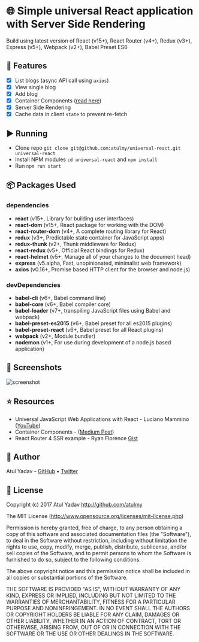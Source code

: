# 🌐 Simple universal React application with Server Side Rendering
Build using latest version of React (v15+), React Router (v4+), Redux (v3+), Express (v5+), Webpack (v2+), Babel Preset ES6

## 📝 Features
- [x] List blogs (async API call using `axios`)
- [x] View single blog
- [x] Add blog
- [x] Container Components ([read here](https://medium.com/@learnreact/container-components-c0e67432e005))
- [x] Server Side Rendering
- [x] Cache data in client `state` to prevent re-fetch

## ▶️ Running
- Clone repo `git clone git@github.com:atulmy/universal-react.git universal-react`
- Install NPM modules `cd universal-react` and `npm install`
- Run `npm run start`

## 📦 Packages Used

### dependencies
- **react** (v15+, Library for building user interfaces)
- **react-dom** (v15+, React package for working with the DOM)
- **react-router-dom** (v4+, A complete routing library for React)
- **redux** (v3+, Predictable state container for JavaScript apps)
- **redux-thunk** (v2+, Thunk middleware for Redux)
- **react-redux** (v5+, Official React bindings for Redux)
- **react-helmet** (v5+, Manage all of your changes to the document head)
- **express** (v5.alpha, Fast, unopinionated, minimalist web framework)
- **axios** (v0.16+, Promise based HTTP client for the browser and node.js)

### devDependencies
- **babel-cli** (v6+, Babel command line)
- **babel-core** (v6+, Babel compiler core)
- **babel-loader** (v7+, transpiling JavaScript files using Babel and webpack)
- **babel-preset-es2015** (v6+, Babel preset for all es2015 plugins)
- **babel-preset-react** (v6+, Babel preset for all React plugins)
- **webpack** (v2+, Module bundler)
- **nodemon** (v1+, For use during development of a node.js based application)

## 📸 Screenshots
![screenshot](http://atulmy.com/attachments/images/universal-react.png)

## ⭐️ Resources
- Universal JavaScript Web Applications with React - Luciano Mammino ([YouTube](https://t.co/HVXd0HMOlC))
- Container Components - ([Medium Post](https://medium.com/@learnreact/container-components-c0e67432e005))
- React Router 4 SSR example - Ryan Florence [Gist](https://gist.github.com/ryanflorence/efbe562332d4f1cc9331202669763741/)

## 🎩 Author
Atul Yadav - [GitHub](https://github.com/atulmy) &bull; [Twitter](https://twitter.com/atulmy)

## 📜 License
Copyright (c) 2017 Atul Yadav http://github.com/atulmy

The MIT License (http://www.opensource.org/licenses/mit-license.php)

Permission is hereby granted, free of charge, to any person obtaining a copy of this software and associated documentation files (the "Software"), to deal in the Software without restriction, including without limitation the rights to use, copy, modify, merge, publish, distribute, sublicense, and/or sell copies of the Software, and to permit persons to whom the Software is furnished to do so, subject to the following conditions:

The above copyright notice and this permission notice shall be included in all copies or substantial portions of the Software.

THE SOFTWARE IS PROVIDED "AS IS", WITHOUT WARRANTY OF ANY KIND, EXPRESS OR IMPLIED, INCLUDING BUT NOT LIMITED TO THE WARRANTIES OF MERCHANTABILITY, FITNESS FOR A PARTICULAR PURPOSE AND NONINFRINGEMENT. IN NO EVENT SHALL THE AUTHORS OR COPYRIGHT HOLDERS BE LIABLE FOR ANY CLAIM, DAMAGES OR OTHER LIABILITY, WHETHER IN AN ACTION OF CONTRACT, TORT OR OTHERWISE, ARISING FROM, OUT OF OR IN CONNECTION WITH THE SOFTWARE OR THE USE OR OTHER DEALINGS IN THE SOFTWARE.
